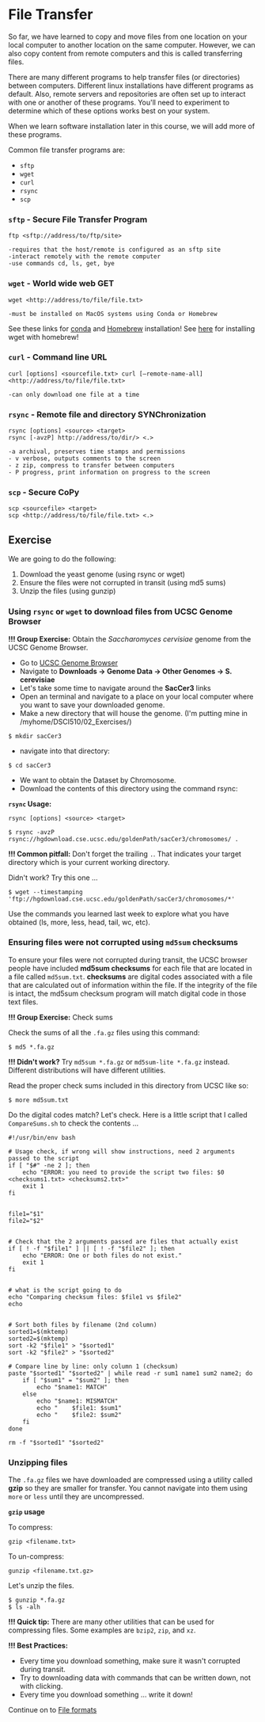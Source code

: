 # File Transfer 

So far, we have learned to copy and move files from one location on your local computer to another location on the same computer. However, we can also copy content from remote computers and this is called transferring files.

There are many different programs to help transfer files (or directories) between computers. Different linux installations have different programs as default. Also, remote servers and repositories are often set up to interact with one or another of these programs. You'll need to experiment to determine which of these options works best on your system.

When we learn software installation later in this course, we will add more of these programs.

Common file transfer programs are:

- `sftp`
- `wget`
- `curl`
- `rsync`
- `scp`

### `sftp` - Secure File Transfer Program

```
ftp <sftp://address/to/ftp/site>

-requires that the host/remote is configured as an sftp site
-interact remotely with the remote computer
-use commands cd, ls, get, bye
```

### `wget` - World wide web GET

```
wget <http://address/to/file/file.txt>

-must be installed on MacOS systems using Conda or Homebrew
```

See these links for [conda](https://docs.conda.io/projects/conda/en/latest/user-guide/install/index.html) and [Homebrew](https://brew.sh/) installation! See [here](https://formulae.brew.sh/formula/wget) for installing wget with homebrew!

### `curl` - Command line URL

```
curl [options] <sourcefile.txt> curl [–remote-name-all] <http://address/to/file/file.txt>

-can only download one file at a time
```

### `rsync` - Remote file and directory SYNChronization

```
rsync [options] <source> <target>
rsync [-avzP] http://address/to/dir/> <.>

-a archival, preserves time stamps and permissions
- v verbose, outputs comments to the screen
- z zip, compress to transfer between computers
- P progress, print information on progress to the screen
```

### `scp` - Secure CoPy

```
scp <sourcefile> <target>
scp <http://address/to/file/file.txt> <.>
```

## Exercise 

We are going to do the following:

1. Download the yeast genome (using rsync or wget)
2. Ensure the files were not corrupted in transit (using md5 sums)
3. Unzip the files (using gunzip)

### Using `rsync` or `wget` to download files from UCSC Genome Browser

**!!! Group Exercise:** Obtain the *Saccharomyces cervisiae* genome from the UCSC Genome Browser.

- Go to [UCSC Genome Browser](https://genome.ucsc.edu/)
- Navigate to **Downloads → Genome Data → Other Genomes → S. cerevisiae**
- Let's take some time to navigate around the **SacCer3** links
- Open an terminal and navigate to a place on your local computer where you want to save your downloaded genome.
- Make a new directory that will house the genome. (I'm putting mine in /myhome/DSCI510/02_Exercises/)

```
$ mkdir sacCer3
```

- navigate into that directory:

```
$ cd sacCer3
```

- We want to obtain the Dataset by Chromosome.
- Download the contents of this directory using the command rsync:

**`rsync` Usage:**

`rsync [options] <source> <target>`

```
$ rsync -avzP rsync://hgdownload.cse.ucsc.edu/goldenPath/sacCer3/chromosomes/ .
```

**!!! Common pitfall:** Don't forget the trailing `.`. That indicates your target directory which is your current working directory.

Didn't work? Try this one …

```
$ wget --timestamping 'ftp://hgdownload.cse.ucsc.edu/goldenPath/sacCer3/chromosomes/*'
```

Use the commands you learned last week to explore what you have obtained (ls, more, less, head, tail, wc, etc).


### Ensuring files were not corrupted using `md5sum` checksums

To ensure your files were not corrupted during transit, the UCSC browser people have included **md5sum checksums** for each file that are located in a file called `md5sum.txt`. **checksums** are digital codes associated with a file that are calculated out of information within the file. If the integrity of the file is intact, the md5sum checksum program will match digital code in those text files.

**!!! Group Exercise:** Check sums

Check the sums of all the `.fa.gz` files using this command:

```
$ md5 *.fa.gz
```

**!!! Didn't work?** Try `md5sum *.fa.gz` or `md5sum-lite *.fa.gz` instead. Different distributions will have different utilities.

Read the proper check sums included in this directory from UCSC like so:

```
$ more md5sum.txt
```

Do the digital codes match? Let's check. Here is a little script that I called `CompareSums.sh` to check the contents ...

```
#!/usr/bin/env bash

# Usage check, if wrong will show instructions, need 2 arguments passed to the script
if [ "$#" -ne 2 ]; then
    echo "ERROR: you need to provide the script two files: $0 <checksums1.txt> <checksums2.txt>"
    exit 1
fi


file1="$1"
file2="$2"


# Check that the 2 arguments passed are files that actually exist
if [ ! -f "$file1" ] || [ ! -f "$file2" ]; then
    echo "ERROR: One or both files do not exist."
    exit 1
fi


# what is the script going to do
echo "Comparing checksum files: $file1 vs $file2"
echo


# Sort both files by filename (2nd column)
sorted1=$(mktemp)
sorted2=$(mktemp)
sort -k2 "$file1" > "$sorted1"
sort -k2 "$file2" > "$sorted2"

# Compare line by line: only column 1 (checksum)
paste "$sorted1" "$sorted2" | while read -r sum1 name1 sum2 name2; do
    if [ "$sum1" = "$sum2" ]; then
        echo "$name1: MATCH"
    else
        echo "$name1: MISMATCH"
        echo "    $file1: $sum1"
        echo "    $file2: $sum2"
    fi
done

rm -f "$sorted1" "$sorted2"
```

### Unzipping files

The `.fa.gz` files we have downloaded are compressed using a utility called **gzip** so they are smaller for transfer. You cannot navigate into them using `more` or `less` until they are uncompressed.

**`gzip` usage**

To compress:
```
gzip <filename.txt>
```

To un-compress:
```
gunzip <filename.txt.gz>
```

Let's unzip the files.
```
$ gunzip *.fa.gz
$ ls -alh
```

**!!! Quick tip:** There are many other utilities that can be used for compressing files. Some examples are `bzip2`, `zip`, and `xz`.

**!!! Best Practices:** 

- Every time you download something, make sure it wasn't corrupted during transit.
- Try to downloading data with commands that can be written down, not with clicking.
- Every time you download something … write it down!

Continue on to [File formats](2-4_File_Formats.md)
